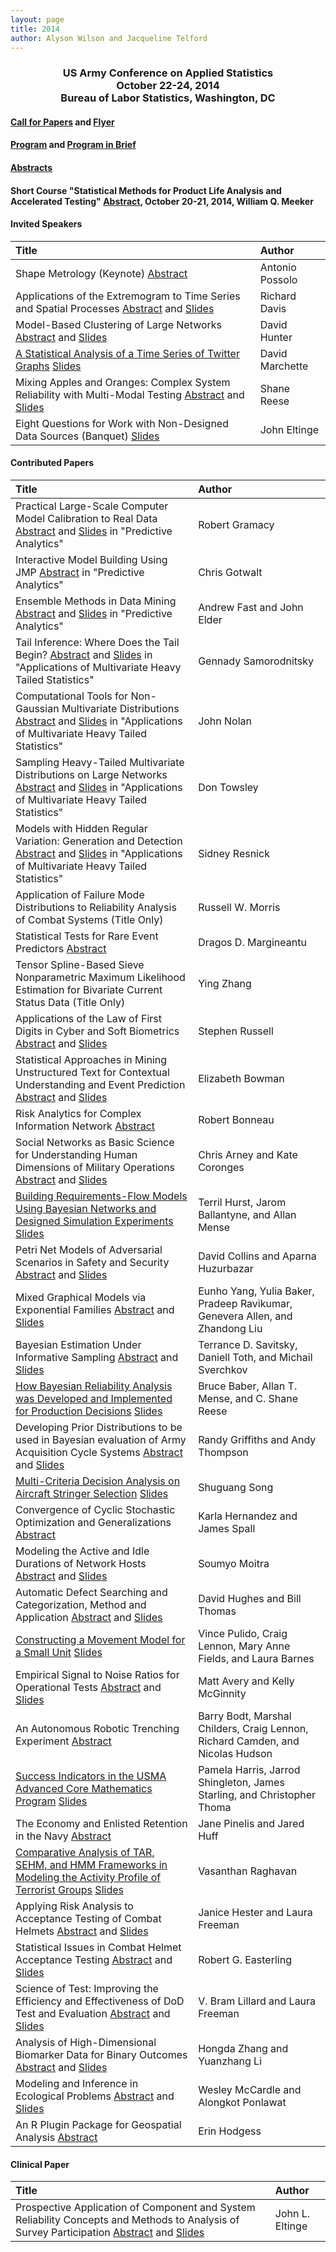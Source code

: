 ```yaml
---
layout: page
title: 2014
author: Alyson Wilson and Jacqueline Telford
---
```

<div align="center"><h3>US Army Conference on Applied Statistics<br>
October 22-24, 2014<br>
Bureau of Labor Statistics, Washington, DC</h3></div>

#### [Call for Papers](https://alysongwilson.github.io/ACAS/CASD2014files/call_for_papers_14.pdf) and [Flyer](https://alysongwilson.github.io/ACAS/CASD2014files/casdflyer.pdf)

#### [Program](https://alysongwilson.github.io/ACAS/CASD2014files/CASD1Program.pdf) and [Program in Brief](https://alysongwilson.github.io/ACAS/CASD2014files/Agenda2014.pdf)

#### [Abstracts](https://alysongwilson.github.io/ACAS/CASD2014files/Abstracts2014.pdf)

#### Short Course "Statistical Methods for Product Life Analysis and Accelerated Testing" [Abstract](https://alysongwilson.github.io/ACAS/CASD2014files/CASD1TutorialAbstract.pdf), October 20-21, 2014, William Q. Meeker


#### Invited Speakers

| Title | Author |
| :--- | :--- |
| Shape Metrology (Keynote) [Abstract](https://alysongwilson.github.io/ACAS/CASD2014files/CASD1Abstracts.pdf#page=1) | Antonio Possolo |
| Applications of the Extremogram to Time Series and Spatial Processes [Abstract](https://alysongwilson.github.io/ACAS/CASD2014files/CASD1Abstracts.pdf#page=2) and [Slides](https://alysongwilson.github.io/ACAS/CASD2014files/Slides/DavisSlides.pdf) | Richard Davis |
| Model-Based Clustering of Large Networks [Abstract](https://alysongwilson.github.io/ACAS/CASD2014files/CASD1Abstracts.pdf#page=3) and [Slides](https://alysongwilson.github.io/ACAS/CASD2014files/Slides/HunterSlides.pdf) | David Hunter |
| [A Statistical Analysis of a Time Series of Twitter Graphs](https://alysongwilson.github.io/ACAS/CASD2014files/Papers/MarchettePaper.pdf) [Slides](https://alysongwilson.github.io/ACAS/CASD2014files/Slides/MarchetteSlides.pdf) | David Marchette |
| Mixing Apples and Oranges: Complex System Reliability with Multi-Modal Testing [Abstract](https://alysongwilson.github.io/ACAS/CASD2014files/CASD1Abstracts.pdf#page=5) and [Slides](https://alysongwilson.github.io/ACAS/CASD2014files/Slides/ReeseSlides.pdf) | Shane Reese |
| Eight Questions for Work with Non-Designed Data Sources (Banquet) [Slides](https://alysongwilson.github.io/ACAS/CASD2014files/Slides/EltingeBanquetSlides.pdf) | John Eltinge |


#### Contributed Papers

| Title | Author |
| :--- | :--- |
| Practical Large-Scale Computer Model Calibration to Real Data [Abstract](https://alysongwilson.github.io/ACAS/CASD2014files/CASD1Abstracts.pdf#page=6) and [Slides](https://alysongwilson.github.io/ACAS/CASD2014files/Slides/GramacySlides.pdf) in "Predictive Analytics" | Robert Gramacy |
| Interactive Model Building Using JMP [Abstract](https://alysongwilson.github.io/ACAS/CASD2014files/CASD1Abstracts.pdf#page=7) in "Predictive Analytics" | Chris Gotwalt |
| Ensemble Methods in Data Mining [Abstract](https://alysongwilson.github.io/ACAS/CASD2014files/CASD1Abstracts.pdf#page=8) and [Slides](https://alysongwilson.github.io/ACAS/CASD2014files/Slides/FastSlides.pdf) in "Predictive Analytics" | Andrew Fast and John Elder |
| Tail Inference: Where Does the Tail Begin? [Abstract](https://alysongwilson.github.io/ACAS/CASD2014files/CASD1Abstracts.pdf#page=9) and [Slides](https://alysongwilson.github.io/ACAS/CASD2014files/Slides/NguyenSlides.pdf) in "Applications of Multivariate Heavy Tailed Statistics" | Gennady Samorodnitsky |
| Computational Tools for Non-Gaussian Multivariate Distributions [Abstract](https://alysongwilson.github.io/ACAS/CASD2014files/CASD1Abstracts.pdf#page=10) and [Slides](https://alysongwilson.github.io/ACAS/CASD2014files/Slides/NolanSlides.pdf) in "Applications of Multivariate Heavy Tailed Statistics" | John Nolan |
| Sampling Heavy-Tailed Multivariate Distributions on Large Networks [Abstract](https://alysongwilson.github.io/ACAS/CASD2014files/CASD1Abstracts.pdf#page=11) and [Slides](https://alysongwilson.github.io/ACAS/CASD2014files/Slides/TowsleySlides.pdf) in "Applications of Multivariate Heavy Tailed Statistics" | Don Towsley |
| Models with Hidden Regular Variation: Generation and Detection [Abstract](https://alysongwilson.github.io/ACAS/CASD2014files/CASD1Abstracts.pdf#page=12) and [Slides](https://alysongwilson.github.io/ACAS/CASD2014files/Slides/ResnickSlides.pdf) in "Applications of Multivariate Heavy Tailed Statistics" | Sidney Resnick |
| Application of Failure Mode Distributions to Reliability Analysis of Combat Systems (Title Only) | Russell W. Morris |
| Statistical Tests for Rare Event Predictors [Abstract](https://alysongwilson.github.io/ACAS/CASD2014files/CASD1Abstracts.pdf#page=13) | Dragos D. Margineantu |
| Tensor Spline-Based Sieve Nonparametric Maximum Likelihood Estimation for Bivariate Current Status Data (Title Only) | Ying Zhang |
| Applications of the Law of First Digits in Cyber and Soft Biometrics [Abstract](https://alysongwilson.github.io/ACAS/CASD2014files/CASD1Abstracts.pdf#page=14) and [Slides](https://alysongwilson.github.io/ACAS/CASD2014files/Slides/RussellSlides.pdf) | Stephen Russell |
| Statistical Approaches in Mining Unstructured Text for Contextual Understanding and Event Prediction [Abstract](https://alysongwilson.github.io/ACAS/CASD2014files/CASD1Abstracts.pdf#page=15) and [Slides](https://alysongwilson.github.io/ACAS/CASD2014files/Slides/BowmanSlides.pdf) | Elizabeth Bowman |
| Risk Analytics for Complex Information Network [Abstract](https://alysongwilson.github.io/ACAS/CASD2014files/CASD1Abstracts.pdf#page=16) | Robert Bonneau |
| Social Networks as Basic Science for Understanding Human Dimensions of Military Operations [Abstract](https://alysongwilson.github.io/ACAS/CASD2014files/CASD1Abstracts.pdf#page=17) and [Slides](https://alysongwilson.github.io/ACAS/CASD2014files/Slides/ArneySlides.pdf) | Chris Arney and Kate Coronges |
| [Building Requirements-Flow Models Using Bayesian Networks and Designed Simulation Experiments](https://alysongwilson.github.io/ACAS/CASD2014files/Papers/HurstPaper.pdf) [Slides](https://alysongwilson.github.io/ACAS/CASD2014files/Slides/HurstSlides.pdf) | Terril Hurst, Jarom Ballantyne, and Allan Mense |
| Petri Net Models of Adversarial Scenarios in Safety and Security [Abstract](https://alysongwilson.github.io/ACAS/CASD2014files/CASD1Abstracts.pdf#page=20) and [Slides](https://alysongwilson.github.io/ACAS/CASD2014files/Slides/CollinsSlides.pdf) | David Collins and Aparna Huzurbazar |
| Mixed Graphical Models via Exponential Families [Abstract](https://alysongwilson.github.io/ACAS/CASD2014files/CASD1Abstracts.pdf#page=21) and [Slides](https://alysongwilson.github.io/ACAS/CASD2014files/Slides/RavikumarSlides.pdf) | Eunho Yang, Yulia Baker, Pradeep Ravikumar, Genevera Allen, and Zhandong Liu |
| Bayesian Estimation Under Informative Sampling [Abstract](https://alysongwilson.github.io/ACAS/CASD2014files/CASD1Abstracts.pdf#page=22) and [Slides](https://alysongwilson.github.io/ACAS/CASD2014files/Slides/SavitskySlides.pdf) | Terrance D. Savitsky, Daniell Toth, and Michail Sverchkov |
| [How Bayesian Reliability Analysis was Developed and Implemented for Production Decisions](https://alysongwilson.github.io/ACAS/CASD2014files/Papers/BaberPaper.pdf) [Slides](https://alysongwilson.github.io/ACAS/CASD2014files/Slides/BaberSlides.pdf) | Bruce Baber, Allan T. Mense, and C. Shane Reese |
| Developing Prior Distributions to be used in Bayesian evaluation of Army Acquisition Cycle Systems [Abstract](https://alysongwilson.github.io/ACAS/CASD2014files/CASD1Abstracts.pdf#page=24) and [Slides](https://alysongwilson.github.io/ACAS/CASD2014files/Slides/GriffithsSlides.pdf) | Randy Griffiths and Andy Thompson |
| [Multi-Criteria Decision Analysis on Aircraft Stringer Selection](https://alysongwilson.github.io/ACAS/CASD2014files/Papers/SongPaper.pdf) [Slides](https://alysongwilson.github.io/ACAS/CASD2014files/Slides/SongSlides.pdf) | Shuguang Song |
| Convergence of Cyclic Stochastic Optimization and Generalizations [Abstract](https://alysongwilson.github.io/ACAS/CASD2014files/CASD1Abstracts.pdf#page=26) | Karla Hernandez and James Spall |
| Modeling the Active and Idle Durations of Network Hosts [Abstract](https://alysongwilson.github.io/ACAS/CASD2014files/CASD1Abstracts.pdf#page=27) and [Slides](https://alysongwilson.github.io/ACAS/CASD2014files/Slides/MoitraSlides.pdf) | Soumyo Moitra |
| Automatic Defect Searching and Categorization, Method and Application [Abstract](https://alysongwilson.github.io/ACAS/CASD2014files/CASD1Abstracts.pdf#page=28) and [Slides](https://alysongwilson.github.io/ACAS/CASD2014files/Slides/HughesSlides.pdf) | David Hughes and Bill Thomas |
| [Constructing a Movement Model for a Small Unit](https://alysongwilson.github.io/ACAS/CASD2014files/Papers/PullidoPaper.pdf) [Slides](https://alysongwilson.github.io/ACAS/CASD2014files/Slides/PulidoSlides.pdf) | Vince Pulido, Craig Lennon, Mary Anne Fields, and Laura Barnes |
| Empirical Signal to Noise Ratios for Operational Tests [Abstract](https://alysongwilson.github.io/ACAS/CASD2014files/CASD1Abstracts.pdf#page=30) and [Slides](https://alysongwilson.github.io/ACAS/CASD2014files/Slides/AverySlides.pdf) | Matt Avery and Kelly McGinnity |
| An Autonomous Robotic Trenching Experiment [Abstract](https://alysongwilson.github.io/ACAS/CASD2014files/CASD1Abstracts.pdf#page=31) | Barry Bodt, Marshal Childers, Craig Lennon, Richard Camden, and Nicolas Hudson |
| [Success Indicators in the USMA Advanced Core Mathematics Program](https://alysongwilson.github.io/ACAS/CASD2014files/Papers/HarrisPaper.pdf) [Slides](https://alysongwilson.github.io/ACAS/CASD2014files/Slides/HarrisSlides.pdf) | Pamela Harris, Jarrod Shingleton, James Starling, and Christopher Thoma |
| The Economy and Enlisted Retention in the Navy [Abstract](https://alysongwilson.github.io/ACAS/CASD2014files/CASD1Abstracts.pdf#page=33) | Jane Pinelis and Jared Huff |
| [Comparative Analysis of TAR, SEHM, and HMM Frameworks in Modeling the Activity Profile of Terrorist Groups](https://alysongwilson.github.io/ACAS/CASD2014files/Papers/RaghavanPaper.pdf) [Slides](https://alysongwilson.github.io/ACAS/CASD2014files/Slides/RaghavanSlides.pdf) | Vasanthan Raghavan |
| Applying Risk Analysis to Acceptance Testing of Combat Helmets [Abstract](https://alysongwilson.github.io/ACAS/CASD2014files/CASD1Abstracts.pdf#page=35) and [Slides](https://alysongwilson.github.io/ACAS/CASD2014files/Slides/HesterSlides.pdf) | Janice Hester and Laura Freeman |
| Statistical Issues in Combat Helmet Acceptance Testing [Abstract](https://alysongwilson.github.io/ACAS/CASD2014files/CASD1Abstracts.pdf#page=36) and [Slides](https://alysongwilson.github.io/ACAS/CASD2014files/Slides/EasterlingSlides.pdf) | Robert G. Easterling |
| Science of Test: Improving the Efficiency and Effectiveness of DoD Test and Evaluation [Abstract](https://alysongwilson.github.io/ACAS/CASD2014files/CASD1Abstracts.pdf#page=37) and [Slides](https://alysongwilson.github.io/ACAS/CASD2014files/Slides/LillardSlides.pdf) | V. Bram Lillard and Laura Freeman |
| Analysis of High-Dimensional Biomarker Data for Binary Outcomes [Abstract](https://alysongwilson.github.io/ACAS/CASD2014files/CASD1Abstracts.pdf#page=38) and [Slides](https://alysongwilson.github.io/ACAS/CASD2014files/Slides/ZhangSlides.pdf) | Hongda Zhang and Yuanzhang Li |
| Modeling and Inference in Ecological Problems [Abstract](https://alysongwilson.github.io/ACAS/CASD2014files/CASD1Abstracts.pdf#page=39) and [Slides](https://alysongwilson.github.io/ACAS/CASD2014files/Slides/McCardleSlides.pdf) | Wesley McCardle and Alongkot Ponlawat |
| An R Plugin Package for Geospatial Analysis [Abstract](https://alysongwilson.github.io/ACAS/CASD2014files/CASD1Abstracts.pdf#page=40) | Erin Hodgess |


#### Clinical Paper

| Title | Author |
| :--- | :--- |
| Prospective Application of Component and System Reliability Concepts and Methods to Analysis of Survey Participation [Abstract](https://alysongwilson.github.io/ACAS/CASD2014files/CASD1Abstracts.pdf#page=18) and [Slides](https://alysongwilson.github.io/ACAS/CASD2014files/Slides/EltingeSlides.pdf) | John L. Eltinge |
